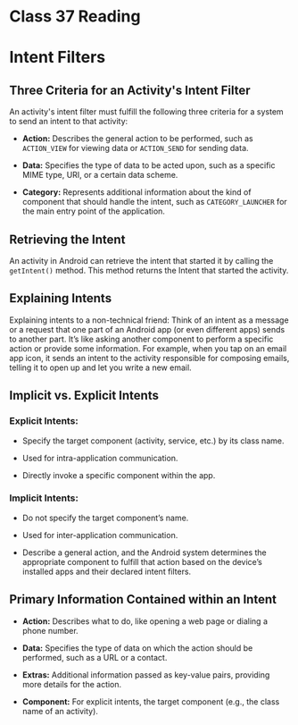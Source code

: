 # Class 37 Reading

# Intent Filters

## Three Criteria for an Activity's Intent Filter

An activity's intent filter must fulfill the following three criteria for a system to send an intent to that activity:

- **Action:** Describes the general action to be performed, such as `ACTION_VIEW` for viewing data or `ACTION_SEND` for sending data.
  
- **Data:** Specifies the type of data to be acted upon, such as a specific MIME type, URI, or a certain data scheme.
  
- **Category:** Represents additional information about the kind of component that should handle the intent, such as `CATEGORY_LAUNCHER` for the main entry point of the application.

## Retrieving the Intent

An activity in Android can retrieve the intent that started it by calling the `getIntent()` method. This method returns the Intent that started the activity.

## Explaining Intents

Explaining intents to a non-technical friend: Think of an intent as a message or a request that one part of an Android app (or even different apps) sends to another part. It’s like asking another component to perform a specific action or provide some information. For example, when you tap on an email app icon, it sends an intent to the activity responsible for composing emails, telling it to open up and let you write a new email.

## Implicit vs. Explicit Intents

### Explicit Intents:

- Specify the target component (activity, service, etc.) by its class name.
  
- Used for intra-application communication.
  
- Directly invoke a specific component within the app.

### Implicit Intents:

- Do not specify the target component’s name.
  
- Used for inter-application communication.
  
- Describe a general action, and the Android system determines the appropriate component to fulfill that action based on the device’s installed apps and their declared intent filters.

## Primary Information Contained within an Intent

- **Action:** Describes what to do, like opening a web page or dialing a phone number.
  
- **Data:** Specifies the type of data on which the action should be performed, such as a URL or a contact.
  
- **Extras:** Additional information passed as key-value pairs, providing more details for the action.
  
- **Component:** For explicit intents, the target component (e.g., the class name of an activity).
